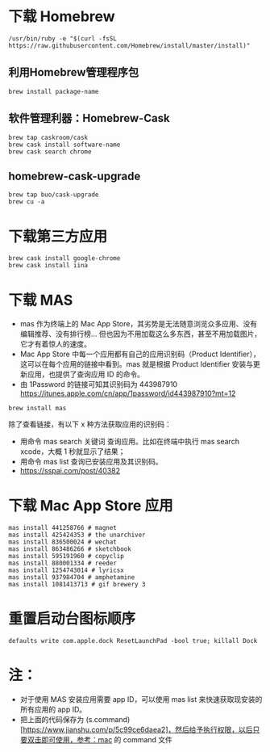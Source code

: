 # 下载 Homebrew
```
/usr/bin/ruby -e "$(curl -fsSL https://raw.githubusercontent.com/Homebrew/install/master/install)"
```
## 利用Homebrew管理程序包
```
brew install package-name
```
## 软件管理利器：Homebrew-Cask
```
brew tap caskroom/cask
brew cask install software-name
brew cask search chrome
```
## homebrew-cask-upgrade
```
brew tap buo/cask-upgrade
brew cu -a
```
# 下载第三方应用
```
brew cask install google-chrome
brew cask install iina
```
# 下载 MAS
+ mas 作为终端上的 Mac App Store，其劣势是无法随意浏览众多应用、没有编辑推荐、没有排行榜… 但也因为不用加载这么多东西，甚至不用加载图片，它才有着惊人的速度。 
+ Mac App Store 中每一个应用都有自己的应用识别码（Product Identifier），这可以在每个应用的链接中看到。mas 就是根据 Product Identifier 安装与更新应用，也提供了查询应用 ID 的命令。
+ 由 1Password 的链接可知其识别码为 443987910 
https://itunes.apple.com/cn/app/1password/id443987910?mt=12
```
brew install mas
```
除了查看链接，有以下 x 种方法获取应用的识别码：
+ 用命令 mas search 关键词 查询应用。比如在终端中执行 mas search xcode，大概 1 秒就显示了结果；
+ 用命令 mas list 查询已安装应用及其识别码。
+ https://sspai.com/post/40382
# 下载 Mac App Store 应用
```
mas install 441258766 # magnet
mas install 425424353 # the unarchiver
mas install 836500024 # wechat
mas install 863486266 # sketchbook
mas install 595191960 # copyclip
mas install 880001334 # reeder
mas install 1254743014 # lyricsx
mas install 937984704 # amphetamine
mas install 1081413713 # gif brewery 3
```
# 重置启动台图标顺序
```
defaults write com.apple.dock ResetLaunchPad -bool true; killall Dock
```

# 注：
+ 对于使用 MAS 安装应用需要 app ID，可以使用 mas list 来快速获取现安装的所有应用的 app ID。
+ 把上面的代码保存为 (s.command)[https://www.jianshu.com/p/5c99ce6daea2]，然后给予执行权限，以后只要双击即可使用，参考：mac 的 command 文件